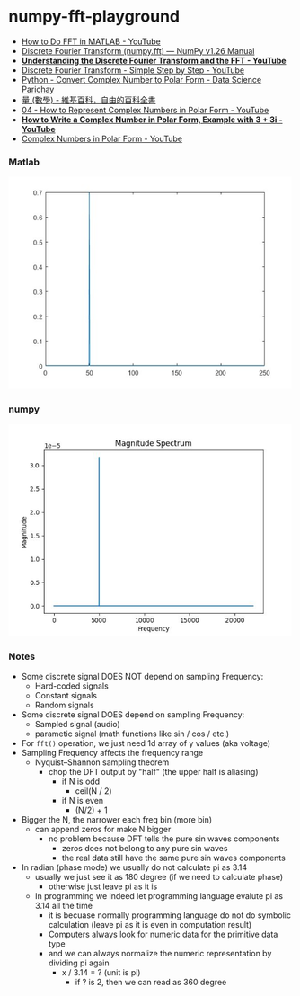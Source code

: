numpy-fft-playground
====================
- [How to Do FFT in MATLAB - YouTube](https://www.youtube.com/watch?v=XEbV7WfoOSE)
- [Discrete Fourier Transform (numpy.fft) — NumPy v1.26 Manual](https://numpy.org/doc/stable/reference/routines.fft.html)
- [**Understanding the Discrete Fourier Transform and the FFT - YouTube**](https://www.youtube.com/watch?v=QmgJmh2I3Fw)
- [Discrete Fourier Transform - Simple Step by Step - YouTube](https://www.youtube.com/watch?v=mkGsMWi_j4Q)
- [Python - Convert Complex Number to Polar Form - Data Science Parichay](https://datascienceparichay.com/article/python-complex-number-polar-form/)
- [量 (數學) - 維基百科，自由的百科全書](https://zh.wikipedia.org/zh-tw/%E9%87%8F_(%E6%95%B0%E5%AD%A6))
- [04 - How to Represent Complex Numbers in Polar Form - YouTube](https://www.youtube.com/watch?v=pvPRTHWvMU4)
- [**How to Write a Complex Number in Polar Form, Example with 3 + 3i - YouTube**](https://www.youtube.com/watch?v=ncXI47FIgP8)
- [Complex Numbers in Polar Form - YouTube](https://www.youtube.com/watch?v=wed_lYcslRM)

### Matlab
![](./matlab/0.7_magnitude_50hz.jpg)

### numpy
![](./output.jpg)

### Notes
- Some discrete signal DOES NOT depend on sampling Frequency:
  - Hard-coded signals
  - Constant signals
  - Random signals
- Some discrete signal DOES depend on sampling Frequency:
  - Sampled signal (audio)
  - parametic signal (math functions like sin / cos / etc.)
- For `fft()` operation, we just need 1d array of y values (aka voltage)
- Sampling Frequency affects the frequency range
  - Nyquist–Shannon sampling theorem
    - chop the DFT output by "half" (the upper half is aliasing)
      - if N is odd
        - ceil(N / 2)
      - if N is even
        - (N/2) + 1
- Bigger the N, the narrower each freq bin (more bin)
  - can append zeros for make N bigger
    - no problem because DFT tells the pure sin waves components
      - zeros does not belong to any pure sin waves
      - the real data still have the same pure sin waves components
- In radian (phase mode) we usually do not calculate pi as 3.14
  - usually we just see it as 180 degree (if we need to calculate phase)
    - otherwise just leave pi as it is
  - In programming we indeed let programming language evalute pi as 3.14 all the time
    - it is becuase normally programming language do not do symbolic calculation (leave pi as it is even in computation result)
    - Computers always look for numeric data for the primitive data type
    - and we can always normalize the numeric representation by dividing pi again
      - x / 3.14 = ? (unit is pi)
        - if ? is 2, then we can read as 360 degree
